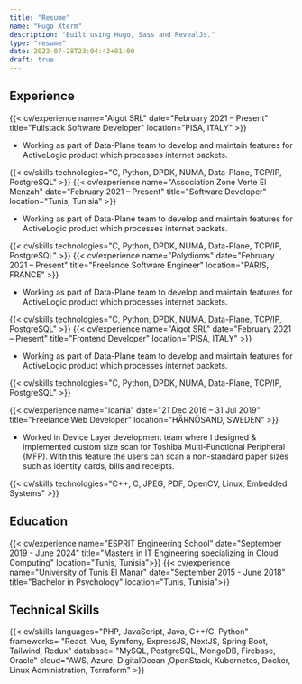 ```yaml
---
title: "Resume"
name: "Hugo Xterm"
description: "Built using Hugo, Sass and RevealJs."
type: "resume"
date: 2023-07-28T23:04:43+01:00
draft: true
---
```


<!-- +++
title = "CV"
name = "Hugo Xterm"
description = """Built using Hugo, Sass and RevealJs."""
type = "cv"

[contact]
  phone = "+91 1234"
  email = "your[at]email[dot]com"
+++ -->
<!-- ---
title : "CV"
name : "Hugo Xterm"
description : """Built using Hugo, Sass and RevealJs."""
type : "cv"

[contact]
  phone = "+91 1234"
  email = "your[at]email[dot]com"
--- -->

## Experience

{{< cv/experience
    name="Aigot SRL"
    date="February 2021 – Present"
    title="Fullstack Software Developer"
    location="PISA, ITALY" >}}

- Working as part of Data-Plane team to develop and maintain features for
  ActiveLogic product which processes internet packets.

{{< cv/skills
    technologies="C, Python, DPDK, NUMA, Data-Plane, TCP/IP, PostgreSQL" >}}
{{< cv/experience
    name="Association Zone Verte El Menzah"
    date="February 2021 – Present"
    title="Software Developer"
    location="Tunis, Tunisia" >}}

- Working as part of Data-Plane team to develop and maintain features for
  ActiveLogic product which processes internet packets.

{{< cv/skills
    technologies="C, Python, DPDK, NUMA, Data-Plane, TCP/IP, PostgreSQL" >}}
{{< cv/experience
    name="Polydioms"
    date="February 2021 – Present"
    title="Freelance Software Engineer"
    location="PARIS, FRANCE" >}}

- Working as part of Data-Plane team to develop and maintain features for
  ActiveLogic product which processes internet packets.

{{< cv/skills
    technologies="C, Python, DPDK, NUMA, Data-Plane, TCP/IP, PostgreSQL" >}}
{{< cv/experience
    name="Aigot SRL"
    date="February 2021 – Present"
    title="Frontend Developer"
    location="PISA, ITALY" >}}

- Working as part of Data-Plane team to develop and maintain features for
  ActiveLogic product which processes internet packets.

{{< cv/skills
    technologies="C, Python, DPDK, NUMA, Data-Plane, TCP/IP, PostgreSQL" >}}

{{< cv/experience
    name="Idania"
    date="21 Dec 2016 – 31 Jul 2019"
    title="Freelance Web Developer"
    location="HÄRNÖSAND, SWEDEN" >}}

- Worked in Device Layer development team where I designed & implemented
  custom size scan for Toshiba Multi-Functional Peripheral (MFP). With this
  feature the users can scan a non-standard paper sizes such as identity
  cards, bills and receipts.

{{< cv/skills
    technologies="C++, C, JPEG, PDF, OpenCV, Linux, Embedded Systems" >}}

## Education

{{< cv/experience
    name="ESPRIT Engineering School"
    date="September 2019 - June 2024"
    title="Masters in IT Engineering specializing in Cloud Computing"
    location="Tunis, Tunisia">}}
{{< cv/experience
    name="University of Tunis El Manar"
    date="September 2015 - June 2018"
    title="Bachelor in Psychology"
    location="Tunis, Tunisia">}}

## Technical Skills

{{< cv/skills
    languages="PHP, JavaScript, Java, C++/C, Python"
    frameworks= "React, Vue, Symfony, ExpressJS, NextJS, Spring Boot, Tailwind, Redux"
    database= "MySQL, PostgreSQL, MongoDB, Firebase, Oracle"
    cloud="AWS, Azure, DigitalOcean ,OpenStack, Kubernetes, Docker, Linux Administration, Terraform" >}}

<!-- ## Hobbies

- Hugo theme [manid2/hugo-xterm][1] for my website [manid2.gitlab.io][2].

[1]: https://manid2.github.io/hugo-xterm/
[2]: https://manid2.gitlab.io/ -->

